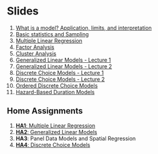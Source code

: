 Slides
================

1.  [What is a model? Application, limits, and
    interpretation](https://github.com/U-Shift/Transport-Demand-Modelling/releases/download/2020.1/class_1.pdf)
2.  [Basic statistics and
    Sampling](https://github.com/U-Shift/Transport-Demand-Modelling/releases/download/2020.1/class_2.pdf)
3.  [Multiple Linear
    Regression](https://github.com/U-Shift/Transport-Demand-Modelling/releases/download/2020.1/class_3.pdf)
4.  [Factor
    Analysis](https://github.com/U-Shift/Transport-Demand-Modelling/releases/download/2020.1/class_4.pdf)
5.  [Cluster
    Analysis](https://github.com/U-Shift/Transport-Demand-Modelling/releases/download/2020.1/class_5.pdf)
6.  [Generalized Linear Models - Lecture
    1](https://github.com/U-Shift/Transport-Demand-Modelling/releases/download/2020.1/class_6.pdf)
7.  [Generalized Linear Models - Lecture
    2](https://github.com/U-Shift/Transport-Demand-Modelling/releases/download/2020.1/class_7.pdf)
8.  [Discrete Choice Models - Lecture
    1](https://github.com/U-Shift/Transport-Demand-Modelling/releases/download/2020.1/class_8.pdf)
9.  [Discrete Choice Models - Lecture
    2](https://github.com/U-Shift/Transport-Demand-Modelling/releases/download/2020.1/class_9.pdf)
10. [Ordered Discrete Choice
    Models](https://github.com/U-Shift/Transport-Demand-Modelling/releases/download/2020.1/class_10.pdf)
11. [Hazard-Based Duration
    Models](https://github.com/U-Shift/Transport-Demand-Modelling/releases/download/2020.1/class_11.pdf)

## Home Assignments

1.  [**HA1**: Multiple Linear
    Regression](https://github.com/U-Shift/Transport-Demand-Modelling/releases/download/2020.1/TDM_HA1_LinearRegression202021.pdf)
2.  [**HA2**: Generalized Linear
    Models](https://github.com/U-Shift/Transport-Demand-Modelling/releases/download/2020.1/TDM_HA2_GZLM_202021.pdf)
3.  **HA3**: Panel Data Models and Spatial Regression
4.  [**HA4**: Discrete Choice
    Models](https://github.com/U-Shift/Transport-Demand-Modelling/releases/download/2020.1/TDM_HA4_DCM_202021.pdf)

